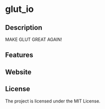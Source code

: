 # glut_io

## Description

MAKE GLUT GREAT AGAIN!



## Features



## Website

## License

The project is licensed under the MIT License. 
